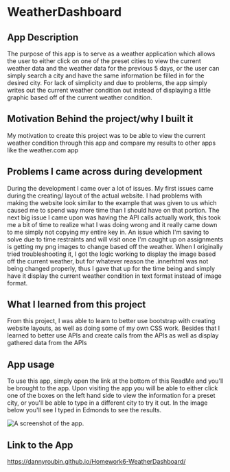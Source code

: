 # WeatherDashboard

## App Description 
The purpose of this app is to serve as a weather application which allows the user to either click on one of the preset cities to view the current weather data and the
weather data for the previous 5 days, or the user can simply search a city and have the same information be filled in for the desired city.
For lack of simplicity and due to problems, the app simply writes out the current weather condition out instead of displaying a little graphic
based off of the current weather condition.

## Motivation Behind the project/why I built it
My motivation to create this project was to be able to view the current weather condition through this app and compare my results to other apps like the weather.com app

## Problems I came across during development
During the development I came over a lot of issues. My first issues came during the creating/ layout of the actual website. I had problems with making the website look similar to the example that was given to us which caused me to spend way more time than I should have on that portion. The next big issue I came upon was having the API calls actually work, this took me a bit of time to realize what I was doing wrong and it really came down to me simply not copying my entire key in. An issue which I'm saving to solve due to time restraints and will visit once I'm caught up on assignments is getting my png images to change based off the weather. When I originally tried troubleshooting it, I got the logic working to display the image based off the current weather, but for whatever reason the .innerhtml was not being changed properly, thus I gave that up for the time being and simply have it display the current weather condition in text format instead of image format.

## What I learned from this project
From this project, I was able to learn to better use bootstrap with creating website layouts, as well as doing some of my own CSS work. Besides that I learned to better use APIs and create calls from the APIs as well as display gathered data from the APIs

## App usage
To use this app, simply open the link at the bottom of this ReadMe and you'll be brought to the app. Upon visiting the app you will be able to either click one of the boxes on the left hand side to view the information for a preset city, or you'll be able to type in a different city to try it out. In the image below you'll see I typed in Edmonds to see the results.

![A screenshot of the app.](./assets/images/AppScreenshot1.jpg)

## Link to the App
https://dannyroubin.github.io/Homework6-WeatherDashboard/
